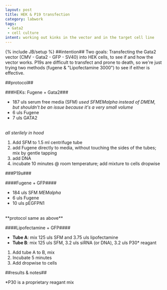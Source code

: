 ```yaml
---
layout: post
title: HEK & P19 transfection
category: labwork
tags: 
 - Gata2 
 - cell culture
intent: working out kinks in the vector and in the target cell line
---
```

{% include JB/setup %}
##intention##
Two goals: Transfecting the Gata2 vector (CMV - Gata2 - GFP - SV40) into HEK cells, to see if and how the vector works.
P19s are difficult to transfect and prone to death, so we're just trying two methods (fugene & "Lipofectamine 3000") to see if either is effective.

##protocol##

###HEKs: Fugene + Gata2###

 * 187 uls serum free media (SFM) *used SFMEMalpha instead of DMEM, but shouldn't be an issue because it's a very small volume*
 * 6 uls Fugene
 * 7 uls GATA2
<br><br>

*all sterilely in hood*

 1. Add SFM to 1.5 ml centrifuge tube
 2. add Fugene directly to media, without touching the sides of the tubes; mix by gentle tapping 
 3. add DNA
 4. incubate 10 minutes @ room temperature; add mixture to cells dropwise

###P19s###

####Fugene + GFP####

 * 184 uls SFM *MEMalpha*
 * 6 uls Fugene
 * 10 uls pEGFPN1
<br>
**protocol same as above**

####Lipofectamine + GFP####

 * **Tube A**: mix 125 uls SFM and 3.75 uls lipofectamine
 * **Tube B**: mix 125 uls SFM, 3.2 uls siRNA (or DNA), 3.2 uls P30* reagant

 1. Add tube A to B, mix
 2. Incubate 5 minutes
 3. Add dropwise to cells

##results & notes##

*P30 is a proprietary reagant mix
